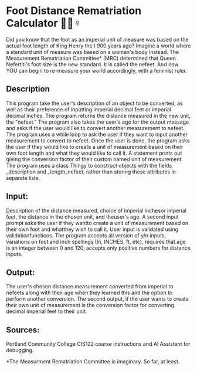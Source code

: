 # Foot Distance Rematriation Calculator 🦶📏♀️

Did you know that the foot as an imperial unit of measure was based on the actual foot length of King Henry the I 900 years ago? Imagine a world where a standard unit of measure was based on a woman's body instead. The Measurement Rematriation Committee* (MRC) determined that Queen Nefertiti's foot size is the new standard. It is called the nefeet. And now YOU can begin to re-measure your world accordingly, with a feminist ruler.

## Description
This program take the user's description of an object to be converted, as well as their preference of inputting imperial decimal feet or imperial decimal inches. The program returns the distance measured in the new unit, the "nefeet." The program also takes the user's age for the output message and asks if the user would like to convert another measurement to nefeet.  The program uses a while loop to ask the user if they want to input another measurement to convert to nefeet. Once the user is done, the program asks the user if they would like to create a unit of measurement based on their own foot length and what they would like to call it. A statement prints out giving the conversion factor of their custom named unit of measurement. The program uses a class Thingy to construct objects with the fields _description and _length_nefeet, rather than storing these attributes in separate lists.
## Input:       
Description of the distance measured, choice of imperial inchesor imperial feet, the distance in the chosen unit, and theuser's age. A second input prompt asks the user if they wantto create a unit of measurement based on their own foot and whatthey wish to call it. User input is validated using validationfunctions. The program accepts all version of y/n inputs, variations on foot and inch spellings (In, INCHES, ft, etc), requires that age is an integer between 0 and 120, accepts only positive numbers for distance inputs.
## Output:     
The user's chosen distance measurement converted from imperial to nefeets along with their age when they learned this and the option to perform another conversion. The second output, if the user wants to create their own unit of measurement is the conversion factor for converting decimal imperial feet to their unit.
## Sources:     
Portland Community College CIS122 course instructions and AI Assistant for debugging.

*The Measurment Rematriation Committee is imaginary. So far, at least.
